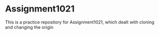 # Assignment1021
This is a practice repository for Assignment1021, which dealt with cloning and changing the origin
